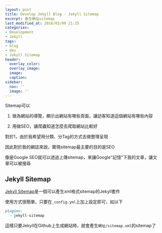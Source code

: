 ```yaml
---
layout: post
title: Develop Jekyll Blog - Jekyll Sitemap
excerpt: 產生網站sitemap
last_modified_at: 2018/03/09 21:25
categories:
- Development
- Jekyll
tags:
- blog
- dev
- Jekyll Sitemap
header:
  overlay_color:
  overlay_image: 
  image: 
  caption: 
sidebar:
  nav: ''
  image: ''
---
```


Sitemap可以

1. 做為網站的導覽，顯示出網站有哪些頁面，讓訪客知道這個網站有哪些內容

2. 用做SEO，讓爬蟲知道怎麼去爬取網站比較好

對於1，由於我希望用分類、分Tag的方式去做整理呈現

因此對於我的網誌來說，實現sitemap最主要的目的是SEO

像是Google SEO就可以透過上傳sitemap，來讓Google"記憶"下我的文章，讓文章可以被搜尋

## Jekyll Sitemap

[Jekyll Sitemap](https://github.com/jekyll/jekyll-sitemap)是一個可以產生xml格式sitemap的Jekyll套件

使用方式很簡單，只要在`_config.yml`上加上設定即可，如以下

```md
plugins:
  - jekyll-sitemap
```

這樣只要Jekyll在Github上生成網站時，就會產生`網址/sitemap.xml`的sitemap了